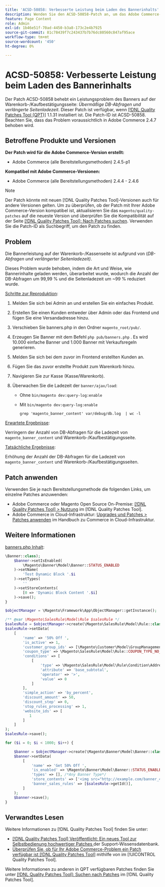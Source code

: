 ```yaml
---
title: 'ACSD-50858: Verbesserte Leistung beim Laden des Bannerinhalts'
description: Wenden Sie den ACSD-50858-Patch an, um das Adobe Commerce-Problem zu beheben, bei dem die Bannerleistung auf der Warenkorb-/Kassenseite aufgrund übermäßiger DB-Abfragen und verlängerter Seitenladezeit beeinträchtigt ist.
feature: Page Content
role: Admin
exl-id: 1b46e51f-70ad-4450-b3a8-173c2e4b7925
source-git-commit: 81c78439f7c243437b7b76dc80560c847af95ace
workflow-type: tm+mt
source-wordcount: '450'
ht-degree: 0%

---
```


# ACSD-50858: Verbesserte Leistung beim Laden des Bannerinhalts

Der Patch ACSD-50858 behebt ein Leistungsproblem des Banners auf der Warenkorb-/Kaufbestätigungsseite: *Übermäßige DB-Abfragen und verlängerte Seitenladezeit*. Dieser Patch ist verfügbar, wenn [[!DNL Quality Patches Tool (QPT)]](https://experienceleague.adobe.com/en/docs/commerce-knowledge-base/kb/announcements/commerce-announcements/magento-quality-patches-released-new-tool-to-self-serve-quality-patches) 1.1.31 installiert ist. Die Patch-ID ist ACSD-50858. Beachten Sie, dass das Problem voraussichtlich in Adobe Commerce 2.4.7 behoben wird.

## Betroffene Produkte und Versionen

**Der Patch wird für die Adobe Commerce-Version erstellt:**

* Adobe Commerce (alle Bereitstellungsmethoden) 2.4.5-p1

**Kompatibel mit Adobe Commerce-Versionen:**

* Adobe Commerce (alle Bereitstellungsmethoden) 2.4.4 - 2.4.6

>[!NOTE]
>
>Der Patch könnte mit neuen [!DNL Quality Patches Tool]-Versionen auch für andere Versionen gelten. Um zu überprüfen, ob der Patch mit Ihrer Adobe Commerce-Version kompatibel ist, aktualisieren Sie das `magento/quality-patches` auf die neueste Version und überprüfen Sie die Kompatibilität auf der Seite [[!DNL Quality Patches Tool]: Nach Patches suchen](https://experienceleague.adobe.com/tools/commerce-quality-patches/index.html). Verwenden Sie die Patch-ID als Suchbegriff, um den Patch zu finden.

## Problem

Die Bannerleistung auf der Warenkorb-/Kassenseite ist aufgrund von (*DB-Abfragen und verlängerter Seitenladezeit)*.

Dieses Problem wurde behoben, indem die Art und Weise, wie Bannerinhalte geladen werden, überarbeitet wurde, wodurch die Anzahl der DB-Abfragen um 99,99 % und die Seitenladezeit um ~99 % reduziert wurde.

<u>Schritte zur Reproduktion</u>:

1. Melden Sie sich bei Admin an und erstellen Sie ein einfaches Produkt.
1. Erstellen Sie einen Kunden entweder über Admin oder das Frontend und fügen Sie eine Versandadresse hinzu.
1. Verschieben Sie banners.php in den Ordner `magento_root/pub/`.
1. Erzeugen Sie Banner mit dem Befehl `php pub/banners.php` . Es wird 10.000 einfache Banner und 1.000 Banner mit Verkaufsregeln generieren.
1. Melden Sie sich bei dem zuvor im Frontend erstellten Kunden an.
1. Fügen Sie das zuvor erstellte Produkt zum Warenkorb hinzu.
1. Navigieren Sie zur Kasse (Kasse/Warenkorb).
1. Überwachen Sie die Ladezeit der `banner/ajax/load`:

   * Ohne `bin/magento dev:query-log:enable`
   * Mit `bin/magento dev:query-log:enable`

     ```
     grep 'magento_banner_content' var/debug/db.log  | wc -l
     ```

<u>Erwartete Ergebnisse</u>:

Verringern der Anzahl von DB-Abfragen für die Ladezeit von `magento_banner_content` und Warenkorb-/Kaufbestätigungsseite.

<u>Tatsächliche Ergebnisse</u>:

Erhöhung der Anzahl der DB-Abfragen für die Ladezeit von `magento_banner_content` und Warenkorb-/Kaufbestätigungsseiten.

## Patch anwenden

Verwenden Sie je nach Bereitstellungsmethode die folgenden Links, um einzelne Patches anzuwenden:

* Adobe Commerce oder Magento Open Source On-Premise: [[!DNL Quality Patches Tool] > Nutzung](/help/tools/quality-patches-tool/usage.md) im [!DNL Quality Patches Tool].
* Adobe Commerce in Cloud-Infrastruktur: [Upgrades und Patches > Patches anwenden](https://experienceleague.adobe.com/docs/commerce-cloud-service/user-guide/develop/upgrade/apply-patches.html) im Handbuch zu Commerce in Cloud-Infrastruktur.

## Weitere Informationen

<u>banners.php Inhalt</u>:

```php
\Banner::class);
    $banner->setIsEnabled(
        \Magento\Banner\Model\Banner::STATUS_ENABLED
    )->setName(
        'Test Dynamic Block '.$i
    )->setTypes(
        ''
    )->setStoreContents(
        [0 => 'Dynamic Block Content '.$i]
    )->save();
}

$objectManager = \Magento\Framework\App\ObjectManager::getInstance();

/** @var \Magento\SalesRule\Model\Rule $salesRule */
$salesRule = $objectManager->create(\Magento\SalesRule\Model\Rule::class);
$salesRule->setData(
    [
        'name' => '50% Off ',
        'is_active' => 1,
        'customer_group_ids' => [\Magento\Customer\Model\GroupManagement::NOT_LOGGED_IN_ID],
        'coupon_type' => \Magento\SalesRule\Model\Rule::COUPON_TYPE_NO_COUPON,
        'conditions' => [
            [
                'type' => \Magento\SalesRule\Model\Rule\Condition\Address::class,
                'attribute' => 'base_subtotal',
                'operator' => '>',
                'value' => 0
            ]
        ],
        'simple_action' => 'by_percent',
        'discount_amount' => 50,
        'discount_step' => 0,
        'stop_rules_processing' => 1,
        'website_ids' => [
           1
        ]
    ]
);
$salesRule->save();

for ($i = 0; $i < 1000; $i++) {

    $banner = $objectManager->create(\Magento\Banner\Model\Banner::class);
    $banner->setData(
        [
            'name' => 'Get 50% Off ',
            'is_enabled' => \Magento\Banner\Model\Banner::STATUS_ENABLED,
            'types' => [], /*Any Banner Type*/
            'store_contents' => ['<img src="http://example.com/banner_40_percent_off.png" />'],
            'banner_sales_rules' => [$salesRule->getId()],
        ]
    );
    $banner->save();
}
```

## Verwandtes Lesen

Weitere Informationen zu [!DNL Quality Patches Tool] finden Sie unter:

* [[!DNL Quality Patches Tool] Veröffentlicht: Ein neues Tool zur Selbstbedienung hochwertiger Patches ](https://experienceleague.adobe.com/en/docs/commerce-knowledge-base/kb/announcements/commerce-announcements/magento-quality-patches-released-new-tool-to-self-serve-quality-patches) der Support-Wissensdatenbank.
* [Überprüfen Sie, ob für Ihr Adobe Commerce-Problem ein Patch verfügbar ist [!DNL Quality Patches Tool]](/help/tools/quality-patches-tool/patches-available-in-qpt/check-patch-for-magento-issue-with-magento-quality-patches.md) mithilfe von im [!UICONTROL Quality Patches Tool].


Weitere Informationen zu anderen in QPT verfügbaren Patches finden Sie unter [[!DNL Quality Patches Tool]: Suchen nach Patches](https://experienceleague.adobe.com/tools/commerce-quality-patches/index.html) im [!DNL Quality Patches Tool].
